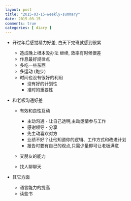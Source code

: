 ```yaml
---
layout: post
title: "2015-03-15-weekly-summary"
date: 2015-03-15
comments: true
categories: [ diary ]
---
```


*  开过年后感觉精力好差, 白天下完班就感到很累
    - 造成晚上根本没办法 继续, 效率有时候很差
    - 作息最好规律点
    - 多吃一些东西
    - 多运动 (跑步)
    - 时间也没有很好的利用
       + 没有好的计划性
       + 准时的重要性
       
*  和老板沟通好差
    - 有效和良性互动
      + 主动沟通 - 让自己透明,主动邀情参与工作
      + 感谢领导 - 分享
      + 先主动喜欢对方
      + 业绩不好？让他知道你的逻辑、工作方式和改进计划
      + 报告时要有自己的观点,只需少量即可让老板满意
    
    - 交朋友的能力
    - 找人聊聊天

*  其它方面
    - 语言能力的提高
    - 读些书
